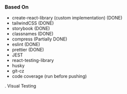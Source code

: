 ### Based On

- create-react-library (custom implementation) (DONE)
- tailwindCSS (DONE)
- storybook (DONE)
- classnames (DONE)
- compress (Partially DONE)
- eslint (DONE)
- prettier (DONE)
- JEST
- react-testing-library
- husky
- git-cz
- code coverage (run before pushing)

.
Visual Testing
